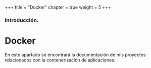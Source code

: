 +++
title = "Docker"
chapter = true
weight = 5
+++

### Introducción.

# Docker

En este apartado se encontrará la documentación de mis proyectos relacionados con la contenerización de aplicaciones.
